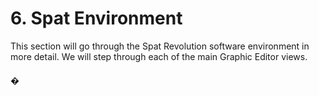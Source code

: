 # 6. Spat Environment

This section will go through the Spat Revolution software environment in more detail. We will step through each of the main Graphic Editor views.

#### �

